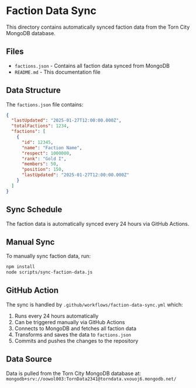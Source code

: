 # Faction Data Sync

This directory contains automatically synced faction data from the Torn City MongoDB database.

## Files

- `factions.json` - Contains all faction data synced from MongoDB
- `README.md` - This documentation file

## Data Structure

The `factions.json` file contains:

```json
{
  "lastUpdated": "2025-01-27T12:00:00.000Z",
  "totalFactions": 1234,
  "factions": [
    {
      "id": 12345,
      "name": "Faction Name",
      "respect": 1000000,
      "rank": "Gold I",
      "members": 50,
      "position": 150,
      "lastUpdated": "2025-01-27T12:00:00.000Z"
    }
  ]
}
```

## Sync Schedule

The faction data is automatically synced every 24 hours via GitHub Actions.

## Manual Sync

To manually sync faction data, run:

```bash
npm install
node scripts/sync-faction-data.js
```

## GitHub Action

The sync is handled by `.github/workflows/faction-data-sync.yml` which:

1. Runs every 24 hours automatically
2. Can be triggered manually via GitHub Actions
3. Connects to MongoDB and fetches all faction data
4. Transforms and saves the data to `factions.json`
5. Commits and pushes the changes to the repository

## Data Source

Data is pulled from the Torn City MongoDB database at:
`mongodb+srv://oowol003:TornData2341@torndata.vxouoj6.mongodb.net/` 